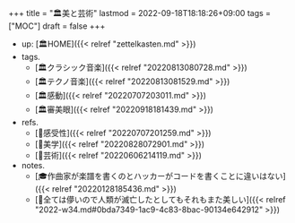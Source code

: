 +++
title = "🏛美と芸術"
lastmod = 2022-09-18T18:18:26+09:00
tags = ["MOC"]
draft = false
+++

-   up: [🏛HOME]({{< relref "zettelkasten.md" >}})
-   tags.
    -   [🏛クラシック音楽]({{< relref "20220813080728.md" >}})
    -   [🏛テクノ音楽]({{< relref "20220813081529.md" >}})
    -   [🏛感動]({{< relref "20220707203011.md" >}})
    -   [🏛審美眼]({{< relref "20220918181439.md" >}})
-   refs.
    -   [📝感受性]({{< relref "20220707201259.md" >}})
    -   [🔖美学]({{< relref "20220828072901.md" >}})
    -   [📂芸術]({{< relref "20220606214119.md" >}})
-   notes.
    -   [🎓作曲家が楽譜を書くのとハッカーがコードを書くことに違いはない]({{< relref "20220128185436.md" >}})
    -   [💭全ては儚いので人類が滅亡したとしてもそれもまた美しい]({{< relref "2022-w34.md#0bda7349-1ac9-4c83-8bac-90134e642912" >}})
